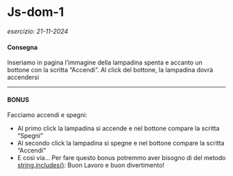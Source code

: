 # Js-dom-1  
*esercizio: 21-11-2024*



#### **Consegna**  
Inseriamo in pagina l’immagine della lampadina spenta e accanto un bottone con la scritta “Accendi”.
Al click del bottone, la lampadina dovrà accendersi

---

#### **BONUS**  
Facciamo accendi e spegni:
- Al primo click la lampadina si accende e nel bottone compare la scritta “Spegni”
- Al secondo click la lampadina si spegne e nel bottone compare la scritta “Accendi”
- E così via...
Per fare questo bonus potremmo aver bisogno di del metodo [string.includes()](https://www.w3schools.com/jsref/jsref_includes.asp):
Buon Lavoro e buon divertimento!